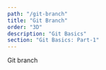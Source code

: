 ```yaml
---
path: "/git-branch"
title: "Git Branch"
order: "3D"
description: "Git Basics"
section: "Git Basics: Part-1"
---
```


Git branch
